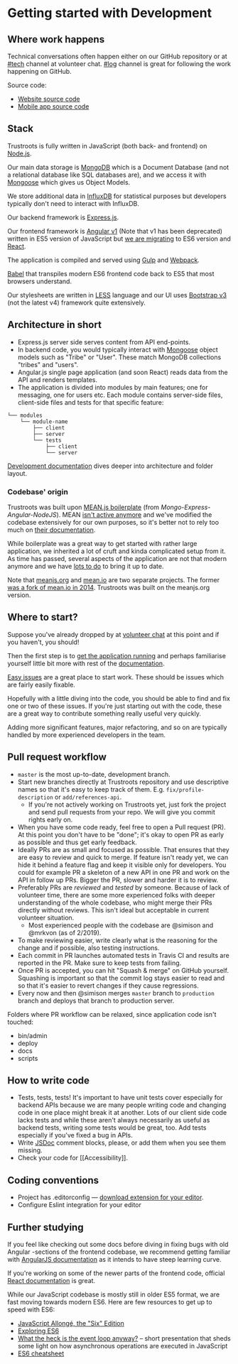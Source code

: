 # Getting started with Development

## Where work happens

Technical conversations often happen either on our GitHub repository or at [#tech](https://trustroots.slack.com/messages/C0A3Q15SS) channel at volunteer chat. [#log](https://trustroots.slack.com/messages/C08SG9CSK) channel is great for following the work happening on GitHub.

Source code:
- [Website source code](https://github.com/trustroots/trustroots)
- [Mobile app source code](https://github.com/trustroots/trustroots-expo-mobile)

## Stack

Trustroots is fully written in JavaScript (both back- and frontend) on [Node.js](https://nodejs.org).

Our main data storage is [MongoDB](http://www.mongodb.org) which is a Document Database (and not a relational database like SQL databases are), and we access it with [Mongoose](https://mongoosejs.com/) which gives us Object Models.

We store additional data in [InfluxDB](https://www.influxdata.com/) for statistical purposes but developers typically don't need to interact with InfluxDB.

Our backend framework is [Express.js](https://expressjs.com/).

Our frontend framework is [Angular v1](https://angularjs.org/) (Note that v1 has been deprecated) written in ES5 version of JavaScript but [we are migrating](React.md) to ES6 version and [React](https://reactjs.org/).

The application is compiled and served using [Gulp](https://gulpjs.org/) and [Webpack](https://webpack.js.org/).

[Babel](https://babeljs.io/) that transpiles modern ES6 frontend code back to ES5 that most browsers understand.

Our stylesheets are written in [LESS](http://lesscss.org/) language and our UI uses [Bootstrap v3](https://getbootstrap.com/docs/3.3/) (not the latest v4) framework quite extensively.

## Architecture in short

- Express.js server side serves content from API end-points.
- In backend code, you would typically interact with [Mongoose](https://mongoosejs.com/) object models such as "Tribe" or "User". These match MongoDB collections "tribes" and "users".
- Angular.js single page application (and soon React) reads data from the API and renders templates.
- The application is divided into modules by main features; one for messaging, one for users etc. Each module contains server-side files, client-side files and tests for that specific feature:

```
└── modules
    └── module-name
        ├── client
        ├── server
        └── tests
            ├── client
            └── server
```

[Development documentation](Development.md) dives deeper into architecture and folder layout.

### Codebase' origin

Trustroots was built upon [MEAN.js boilerplate](http://meanjs.org/) (from _Mongo-Express-Angular-NodeJS_). MEAN [isn't active anymore](https://github.com/Trustroots/trustroots/issues/638) and we've modified the codebase extensively for our own purposes, so it's better not to rely too much on [their documentation](http://meanjs.org/docs.html).

While boilerplate was a great way to get started with rather large application, we inherited a lot of cruft and kinda complicated setup from it. As time has passed, several aspects of the application are not that modern anymore and we have [lots to do](https://github.com/Trustroots/trustroots/projects/4) to bring it up to date.

Note that [meanjs.org](http://meanjs.org/) and [mean.io](http://mean.io/) are two separate projects. The former [was a fork of mean.io in 2014](http://blog.meanjs.org/post/76726660228/forking-out-of-an-open-source-conflict). Trustroots was built on the meanjs.org version.

## Where to start?

Suppose you've already dropped by at [volunteer chat](Chat.md) at this point and if you haven't, you should!

Then the first step is to [get the application running](Install.md) and perhaps familiarise yourself little bit more with rest of the [documentation](https://team.trustroots.org).

[Easy issues](https://github.com/Trustroots/trustroots/issues?q=is%3Aissue+is%3Aopen+label%3Aeasy) are a great place to start work. These should be issues which are fairly easily fixable.

Hopefully with a little diving into the code, you should be able to find and fix one or two of these issues. If you're just starting out with the code, these are a great way to contribute something really useful very quickly.

Adding more significant features, major refactoring, and so on are typically handled by more experienced developers in the team.

## Pull request workflow

* `master` is the most up-to-date, development branch.
* Start new branches directly at Trustroots repository and use descriptive names so that it's easy to keep track of them. E.g. `fix/profile-description` or `add/references-api`.
  * If you're not actively working on Trustroots yet, just fork the project and send pull requests from your repo. We will give you commit rights early on.
* When you have some code ready, feel free to open a Pull request (PR). At this point you don't have to be "done"; it's okay to open PR as early as possible and thus get early feedback.
* Ideally PRs are as small and focused as possible. That ensures that they are easy to review and quick to merge. If feature isn't ready yet, we can hide it behind a feature flag and keep it visible only for developers. You could for example PR a skeleton of a new API in one PR and work on the API in follow up PRs. Bigger the PR, slower and harder it is to review.
* Preferably PRs are _reviewed_ and _tested_ by someone. Because of lack of volunteer time, there are some more experienced folks with deeper understanding of the whole codebase, who might merge their PRs directly without reviews. This isn't ideal but acceptable in current volunteer situation.
  * Most experienced people with the codebase are @simison and @mrkvon (as of 2/2019).
* To make reviewing easier, write clearly what is the reasoning for the change and if possible, also testing instructions.
* Each commit in PR launches automated tests in Travis CI and results are reported in the PR. Make sure to keep tests from failing.
* Once PR is accepted, you can hit "Squash & merge" on GitHub yourself. Squashing is important so that the commit log stays easier to read and so that it's easier to revert changes if they cause regressions.
* Every now and then @simison merges `master` branch to `production` branch and deploys that branch to production server.

Folders where PR workflow can be relaxed, since application code isn't touched:
- bin/admin
- deploy
- docs
- scripts

## How to write code

* Tests, tests, tests! It's important to have unit tests cover especially for backend APIs because we are many people writing code and changing code in one place might break it at another. Lots of our client side code lacks tests and while these aren't always necessarily as useful as backend tests, writing some tests would be great, too. Add tests especially if you've fixed a bug in APIs.
* Write [JSDoc](http://usejsdoc.org/) comment blocks, please, or add them when you see them missing.
* Check your code for [[Accessibility]].

## Coding conventions
- Project has .editorconfig — [download extension for your editor](http://editorconfig.org/#download).
- Configure Eslint integration for your editor

## Further studying

If you feel like checking out some docs before diving in fixing bugs with old Angular -sections of the frontend codebase, we recommend getting familiar with [AngularJS documentation](https://angularjs.org/) as it intends to have steep learning curve.

If you're working on some of the newer parts of the frontend code, official [React documentation](https://reactjs.org/) is great.

While our JavaScript codebase is mostly still in older ES5 format, we are fast moving towards modern ES6. Here are few resources to get up to speed with ES6:

- [JavaScript Allongé, the "Six" Edition](https://leanpub.com/javascriptallongesix/read)
- [Exploring ES6](http://exploringjs.com/es6/)
- [What the heck is the event loop anyway?](https://www.youtube.com/watch?v=8aGhZQkoFbQ) – short presentation that sheds some light on how asynchronous operations are executed in JavaScript
- [ES6 cheatsheet](https://github.com/DrkSephy/es6-cheatsheet)

